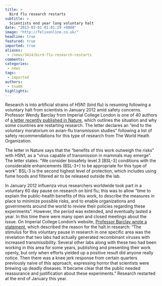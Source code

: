 ```yaml
---
title: >
  Bird flu research restarts
subtitle: >
  Scientists end year long voluntary halt
date: "2013-03-01 01:01:29 +0000"
image: "http://felixonline.co.uk/"
headline: true
featured: true
imported: true
aliases:
 - /news/3414/bird-flu-research-restarts
comments:
categories:
 - news
tags:
 - imported
authors:
 - tna08
highlights:
---
```


Research is into artificial strains of H5N1 (bird flu) is resuming following a voluntary halt from scientists in January 2012 amid safety concerns. Professor Wendy Barclay from Imperial College London is one of 40 authors of [a letter recently published in Nature](http://www.nature.com/nature/journal/v493/n7434/full/nature11858.html), which outlines the situation and why some countries are restarting research. The letter declares an “end to the voluntary moratorium on avian-flu transmission studies” following a list of safety recommendations for this type of research from The World Heath Organization.

The letter in Nature says that the “benefits of this work outweigh the risks” with H5N1, as a “virus capable of transmission in mammals may emerge”. The letter states: “We consider biosafety level 3 [BSL-3] conditions with the considerable enhancements (BSL-3+) to be appropriate for this type of work”. BSL-3 is the second highest level of protection, which includes using fume hoods and filtered air to be released outside the lab.

In January 2012 influenza virus researchers worldwide took part in a voluntary 60 day pause on research on bird flu; this was to allow “time to explain the public-health benefits of this work, to describe the measures in place to minimize possible risks, and to enable organizations and governments around the world to review their policies regarding these experiments”. However, the period was extended, and eventually lasted a year. In this time there were many open and closed meetings about the issue. On Imperial College London’s website, [Professor Barclay wrote a statement](http://www3.imperial.ac.uk/newsandeventspggrp/imperialcollege/newssummary/news_28-1-2013-15-6-41), which described the reason for the halt in research: “The stimulus for this voluntary pause in research in one specific area was the revelation that two labs had actually generated recombinant viruses with increased transmissibility. Several other labs along with these two had been working in this area for some years, publishing and presenting their work openly, but only when efforts yielded up a positive result did anyone really notice. Then there was a knee jerk response from certain quarters previously naive of this approach, expressing horror that scientists were brewing up deadly diseases. It became clear that the public needed reassurance and justification about these experiments.” Research restarted at the end of January this year.
